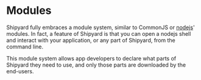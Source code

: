 Modules
=======

Shipyard fully embraces a module system, similar to CommonJS or
[nodejs][]'
modules. In fact, a feature of Shipyard is that you can open a nodejs
shell and interact with your application, or any part of Shipyard, from
the command line.

This module system allows app developers to declare what parts of
Shipyard they need to use, and only those parts are downloaded by the
end-users. 

[nodejs]: http://nodejs.org
